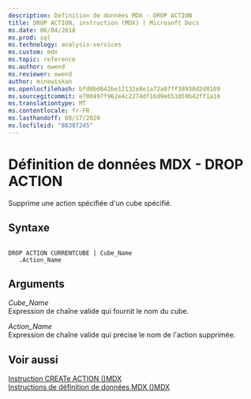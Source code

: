 ```yaml
---
description: Définition de données MDX - DROP ACTION
title: DROP ACTION, instruction (MDX) | Microsoft Docs
ms.date: 06/04/2018
ms.prod: sql
ms.technology: analysis-services
ms.custom: mdx
ms.topic: reference
ms.author: owend
ms.reviewer: owend
author: minewiskan
ms.openlocfilehash: bfd0bd642be12132e8e1a72a07ff38930d2d8109
ms.sourcegitcommit: e700497f962e4c2274df16d9e651059b42ff1a10
ms.translationtype: MT
ms.contentlocale: fr-FR
ms.lasthandoff: 08/17/2020
ms.locfileid: "88387245"
---
```

# <a name="mdx-data-definition---drop-action"></a>Définition de données MDX - DROP ACTION


  Supprime une action spécifiée d'un cube spécifié.  
  
## <a name="syntax"></a>Syntaxe  
  
```  
  
DROP ACTION CURRENTCUBE | Cube_Name  
   .Action_Name   
```  
  
## <a name="arguments"></a>Arguments  
 *Cube_Name*  
 Expression de chaîne valide qui fournit le nom du cube.  
  
 *Action_Name*  
 Expression de chaîne valide qui précise le nom de l'action supprimée.  
  
## <a name="see-also"></a>Voir aussi  
 [Instruction CREATe ACTION &#40;&#41;MDX ](../mdx/mdx-data-definition-create-action.md)   
 [Instructions de définition de données MDX &#40;&#41;MDX ](../mdx/mdx-data-definition-statements-mdx.md)  
  
  
